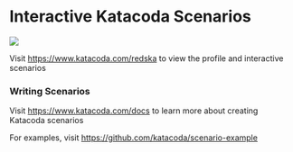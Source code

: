 # Interactive Katacoda Scenarios

[![](http://shields.katacoda.com/katacoda/redska/count.svg)](https://www.katacoda.com/redska "Get your profile on Katacoda.com")

Visit https://www.katacoda.com/redska to view the profile and interactive scenarios

### Writing Scenarios
Visit https://www.katacoda.com/docs to learn more about creating Katacoda scenarios

For examples, visit https://github.com/katacoda/scenario-example
